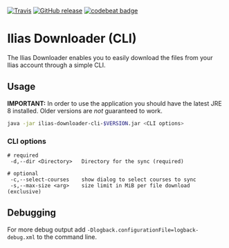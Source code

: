 [![Travis](https://img.shields.io/travis/thetric/ilias-downloader-cli/master.svg?style=flat-square)](https://travis-ci.org/thetric/ilias-downloader-cli)
[![GitHub release](https://img.shields.io/github/release/thetric/ilias-downloader-cli.svg?style=flat-square)](https://github.com/thetric/ilias-downloader-cli/releases)
[![codebeat badge](https://codebeat.co/badges/af88b559-243e-4223-a01b-e86f53701da1)](https://codebeat.co/projects/github-com-thetric-ilias-downloader-cli-master)

# Ilias Downloader (CLI)

The Ilias Downloader enables you to easily download the files from your Ilias account through a simple CLI.

## Usage

**IMPORTANT:** In order to use the application you should have the latest JRE 8 installed.
Older versions are *not* guaranteed to work.

```sh
java -jar ilias-downloader-cli-$VERSION.jar <CLI options>
```

### CLI options
```
# required
 -d,--dir <Directory>   Directory for the sync (required)

# optional
 -c,--select-courses    show dialog to select courses to sync
 -s,--max-size <arg>    size limit in MiB per file download (exclusive)
```

## Debugging

For more debug output add `-Dlogback.configurationFile=logback-debug.xml` to the command line.
